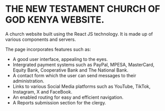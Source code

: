<h1>THE NEW TESTAMENT CHURCH OF GOD KENYA WEBSITE.</h1>
<p>A church website built using the React JS technology. It is made up of various components and servers.</p>
<p>The page incorporates features such as:</p>
<ul>
  <li>A good user interface, appealing to the eyes.</li>
   <li>Intergrated payment systems such as PayPal, MPESA, MasterCard, Equity Bank, Cooperative Bank and The National Bank.</li>
   <li>A contact form which the user can send messages to their administration.</li>
   <li>Links to various Social Media platforms such as YouTube, TikTok, Instagram, X and FaceBook.</li>
   <li>An enabled routing for easy and efficient navigation.</li>
   <li>A Reports submission section for the clergy.</li>
</ul>
